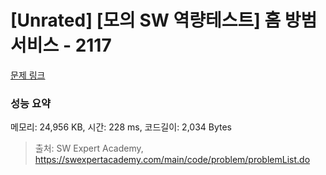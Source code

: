 # [Unrated] [모의 SW 역량테스트] 홈 방범 서비스 - 2117 

[문제 링크](https://swexpertacademy.com/main/code/problem/problemDetail.do?contestProbId=AV5V61LqAf8DFAWu) 

### 성능 요약

메모리: 24,956 KB, 시간: 228 ms, 코드길이: 2,034 Bytes



> 출처: SW Expert Academy, https://swexpertacademy.com/main/code/problem/problemList.do